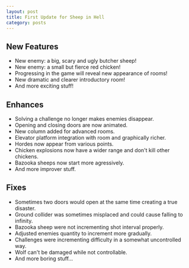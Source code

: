 ```yaml
---
layout: post
title: First Update for Sheep in Hell
category: posts
---
```


New Features
------------

- New enemy: a big, scary and ugly butcher sheep!
- New enemy: a small but fierce red chicken!
- Progressing in the game will reveal new appearance of rooms!
- New dramatic and clearer introductory room!
- And more exciting stuff!

Enhances
--------

- Solving a challenge no longer makes enemies disappear.
- Opening and closing doors are now animated.
- New column added for advanced rooms.
- Elevator platform integration with room and graphically richer.
- Hordes now appear from various points.
- Chicken explosions now have a wider range and don't kill other chickens.
- Bazooka sheeps now start more agressively.
- And more improver stuff.

Fixes
-----

- Sometimes two doors would open at the same time creating a true disaster.
- Ground collider was sometimes misplaced and could cause falling to infinity.
- Bazooka sheep were not incrementing shot interval properly.
- Adjusted enemies quantity to increment more gradually.
- Challenges were incrementing difficulty in a somewhat uncontrolled way.
- Wolf can't be damaged while not controllable.
- And more boring stuff...
